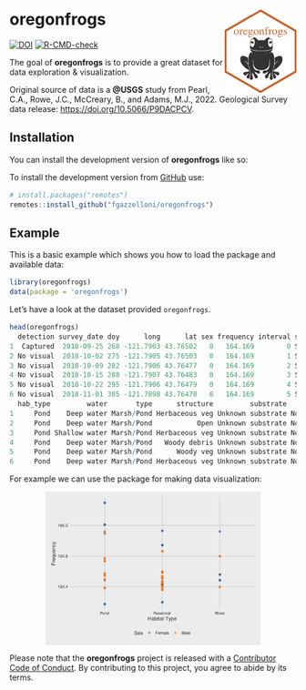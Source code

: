 
<!-- README.md is generated from README.Rmd. Please edit that file -->

# oregonfrogs <a href='https://fgazzelloni.github.io/oregonfrogs/'><img src='man/figures/logo.png' align="right" width="25%" min-width="120px" /></a>

<!-- badges: start -->

[![DOI](https://zenodo.org/badge/526891877.svg)](https://zenodo.org/badge/latestdoi/526891877)
[![R-CMD-check](https://github.com/Fgazzelloni/oregonfrogs/actions/workflows/R-CMD-check.yaml/badge.svg)](https://github.com/Fgazzelloni/oregonfrogs/actions/workflows/R-CMD-check.yaml)
<!-- badges: end -->

The goal of **oregonfrogs** is to provide a great dataset for data
exploration & visualization.

Original source of data is a **@USGS** study from Pearl, C.A., Rowe,
J.C., McCreary, B., and Adams, M.J., 2022. Geological Survey data
release: <https://doi.org/10.5066/P9DACPCV>.

## Installation

You can install the development version of **oregonfrogs** like so:

To install the development version from [GitHub](https://github.com/)
use:

``` r
# install.packages("remotes")
remotes::install_github("fgazzelloni/oregonfrogs")
```

## Example

This is a basic example which shows you how to load the package and
available data:

``` r
library(oregonfrogs)
data(package = 'oregonfrogs')
```

Let’s have a look at the dataset provided `oregonfrogs`.

``` r
head(oregonfrogs)
  detection survey_date doy      long      lat sex frequency interval subsite
1  Captured  2018-09-25 268 -121.7903 43.76502   0   164.169        0 SE Pond
2 No visual  2018-10-02 275 -121.7905 43.76503   0   164.169        1 SE Pond
3 No visual  2018-10-09 282 -121.7906 43.76477   0   164.169        2 SE Pond
4 No visual  2018-10-15 288 -121.7907 43.76483   0   164.169        3 SE Pond
5 No visual  2018-10-22 295 -121.7906 43.76479   0   164.169        4 SE Pond
6 No visual  2018-11-01 305 -121.7898 43.76470   0   164.169        5 SE Pond
  hab_type         water       type      structure         substrate    beaver
1     Pond    Deep water Marsh/Pond Herbaceous veg Unknown substrate No beaver
2     Pond    Deep water Marsh/Pond           Open Unknown substrate No beaver
3     Pond Shallow water Marsh/Pond Herbaceous veg Unknown substrate No beaver
4     Pond    Deep water Marsh/Pond   Woody debris Unknown substrate No beaver
5     Pond    Deep water Marsh/Pond      Woody veg Unknown substrate No beaver
6     Pond    Deep water Marsh/Pond Herbaceous veg Unknown substrate No beaver
```

For example we can use the package for making data visualization:

<img src="man/figures/README-habitat-1.png" width="75%" style="display: block; margin: auto;" />

Please note that the **oregonfrogs** project is released with a
[Contributor Code of
Conduct](https://contributor-covenant.org/version/2/0/CODE_OF_CONDUCT.html).
By contributing to this project, you agree to abide by its terms.
